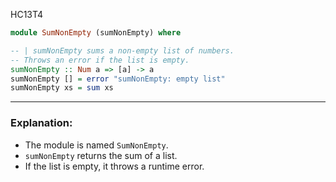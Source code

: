 HC13T4
```haskell
module SumNonEmpty (sumNonEmpty) where

-- | sumNonEmpty sums a non-empty list of numbers.
-- Throws an error if the list is empty.
sumNonEmpty :: Num a => [a] -> a
sumNonEmpty [] = error "sumNonEmpty: empty list"
sumNonEmpty xs = sum xs
```

---

### Explanation:

* The module is named `SumNonEmpty`.
* `sumNonEmpty` returns the sum of a list.
* If the list is empty, it throws a runtime error.
